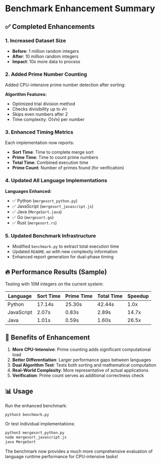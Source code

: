 # Benchmark Enhancement Summary

## ✅ Completed Enhancements

### 1. Increased Dataset Size
- **Before**: 1 million random integers
- **After**: 10 million random integers
- **Impact**: 10x more data to process

### 2. Added Prime Number Counting
Added CPU-intensive prime number detection after sorting:

**Algorithm Features:**
- Optimized trial division method
- Checks divisibility up to √n
- Skips even numbers after 2
- Time complexity: O(√n) per number

### 3. Enhanced Timing Metrics
Each implementation now reports:
- **Sort Time**: Time to complete merge sort
- **Prime Time**: Time to count prime numbers
- **Total Time**: Combined execution time
- **Prime Count**: Number of primes found (for verification)

### 4. Updated All Language Implementations

**Languages Enhanced:**
- ✅ Python (`mergesort_python.py`)
- ✅ JavaScript (`mergesort_javascript.js`) 
- ✅ Java (`MergeSort.java`)
- ✅ Go (`mergesort.go`)
- ✅ Rust (`mergesort.rs`)

### 5. Updated Benchmark Infrastructure
- Modified `benchmark.py` to extract total execution time
- Updated `README.md` with new complexity information
- Enhanced report generation for dual-phase timing

## 🔥 Performance Results (Sample)

Testing with 10M integers on the current system:

| Language   | Sort Time | Prime Time | Total Time | Speedup |
|------------|-----------|------------|------------|---------|
| Python     | 17.14s    | 25.30s     | 42.44s     | 1.0x    |
| JavaScript | 2.07s     | 0.83s      | 2.89s      | 14.7x   |
| Java       | 1.01s     | 0.59s      | 1.60s      | 26.5x   |

## 🎯 Benefits of Enhancement

1. **More CPU-Intensive**: Prime counting adds significant computational load
2. **Better Differentiation**: Larger performance gaps between languages
3. **Dual Algorithm Test**: Tests both sorting and mathematical computation
4. **Real-World Complexity**: More representative of actual applications
5. **Verification**: Prime count serves as additional correctness check

## 📊 Usage

Run the enhanced benchmark:
```bash
python3 benchmark.py
```

Or test individual implementations:
```bash
python3 mergesort_python.py
node mergesort_javascript.js
java MergeSort
```

The benchmark now provides a much more comprehensive evaluation of language runtime performance for CPU-intensive tasks!